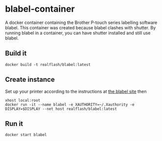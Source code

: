 # blabel-container
A docker container containing the Brother P-touch series labelling software blabel. This container was created because blabel clashes with shutter. By running blabel in a container, you can have shutter installed and still use blabel.

## Build it
```
docker build -t realflash/blabel:latest
```

## Create instance
Set up your printer according to the instructions at [the blabel site](http://apz.fi/blabel/) then

```
xhost local:root
docker run -it --name blabel -e XAUTHORITY=~/.Xauthority -e DISPLAY=$DISPLAY --net host realflash/blabel:latest
```

## Run it
```
docker start blabel
```
